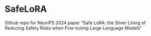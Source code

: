# SafeLoRA
Github repo for NeurIPS 2024 paper "Safe LoRA: the Silver Lining of Reducing Safety Risks when Fine-tuning Large Language Models"
